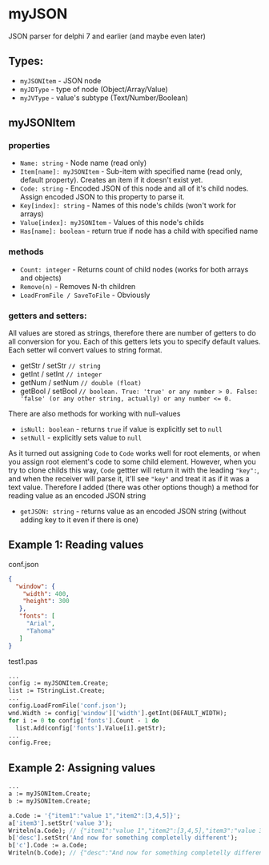 # myJSON
JSON parser for delphi 7 and earlier (and maybe even later)

## Types:
- ```myJSONItem``` -
JSON node
- ```myJDType``` -
type of node (Object/Array/Value)
- ```myJVType``` -
value's subtype (Text/Number/Boolean)

## myJSONItem
### properties
- ```Name: string``` - 
  Node name (read only)
- ```Item[name]: myJSONItem``` - 
  Sub-item with specified name (read only, default property).
  Creates an item if it doesn't exist yet.
- ```Code: string``` -
Encoded JSON of this node and all of it's child nodes.
Assign encoded JSON to this property to parse it.
- ```Key[index]: string``` -
Names of this node's childs (won't work for arrays)
- ```Value[index]: myJSONItem``` -
Values of this node's childs
- ```Has[name]: boolean``` - 
return true if node has a child with specified name

### methods
- ```Count: integer``` -
Returns count of child nodes (works for both arrays and objects)
- ```Remove(n)``` -
Removes N-th children
- ```LoadFromFile / SaveToFile``` - 
Obviously

### getters and setters:

All values are stored as strings, therefore there are number of getters to do all conversion for you. Each of this getters lets you to specify default values. Each setter wil convert values to string format.

- getStr / setStr `// string`
- getInt / setInt `// integer`
- getNum / setNum `// double (float)`
- getBool / setBool `// boolean. True: 'true' or any number > 0. False: 'false' (or any other string, actually) or any number <= 0.`

There are also methods for working with null-values

- `isNull: boolean` - returns `true` if value is explicitly set to `null`
- `setNull` - explicitly sets value to `null`

As it turned out assigning `Code` to `Code` works well for root elements, or when you assign root element's code to some child element.
However, when you try to clone childs this way, `Code` gettter will return it with the leading `"key":`, and when the receiver will parse it, it'll see `"key"` and treat it as if it was a text value. Therefore I added (there was other options though) a method for reading value as an encoded JSON string

- `getJSON: string` - returns value as an encoded JSON string (without adding key to it even if there is one)

## Example 1: Reading values
conf.json
```json
{
  "window": {
    "width": 400,
    "height": 300
   },
   "fonts": [
     "Arial",
     "Tahoma"
   ]
}
```

test1.pas
```pascal
...
config := myJSONItem.Create;
list := TStringList.Create;
...
config.LoadFromFile('conf.json');
wnd.Width := config['window']['width'].getInt(DEFAULT_WIDTH);
for i := 0 to config['fonts'].Count - 1 do
  list.Add(config['fonts'].Value[i].getStr);
...
config.Free;
```

## Example 2: Assigning values
```pascal
...
a := myJSONItem.Create;
b := myJSONItem.Create;

a.Code := '{"item1":"value 1","item2":[3,4,5]}';
a['item3'].setStr('value 3');
Writeln(a.Code); // {"item1":"value 1","item2":[3,4,5],"item3":"value 3"}
b['desc'].setStr('And now for something completelly different');
b['c'].Code := a.Code;
Writeln(b.Code); // {"desc":"And now for something completelly different","c":{"item1":"value 1","item2":[3,4,5],"item3":"value 3"}}
```
